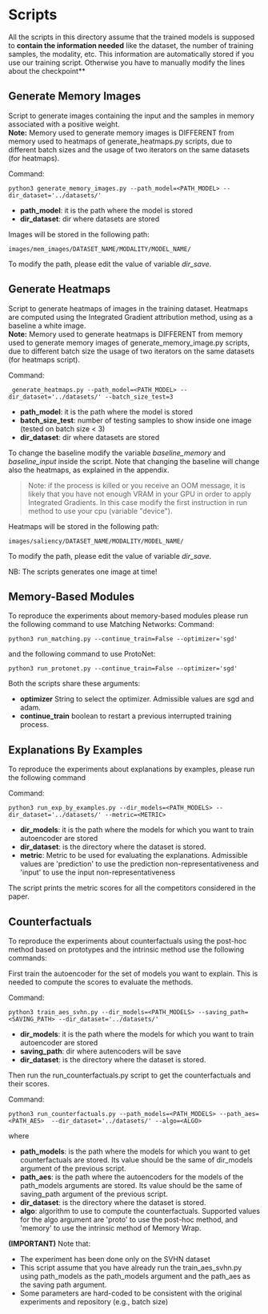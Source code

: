 # Scripts 
All the scripts in this directory assume that the trained models is supposed to **contain the information needed** like the dataset, the number of training samples, the modality, etc. This information are automatically stored if you use our training script. Otherwise you have to manually modify the lines about the checkpoint**

## Generate Memory Images
Script to generate images containing the input and the samples in memory associated with a positive weight.
<br>**Note:** Memory used to generate  memory images is DIFFERENT from memory used to heatmaps of generate_heatmaps.py scripts, due to different batch sizes and the usage of two iterators on the same datasets (for heatmaps).

Command:
```
python3 generate_memory_images.py --path_model=<PATH_MODEL> --dir_dataset='../datasets/'
```
- **path_model**: it is the path where the model is stored
- **dir_dataset**: dir where datasets are stored

Images will be stored in the following path:
```
images/mem_images/DATASET_NAME/MODALITY/MODEL_NAME/
```
To modify the path, please edit the value of variable *dir_save*.
## Generate Heatmaps
Script to generate heatmaps of images in the training dataset. Heatmaps are computed using the Integrated Gradient attribution method, using as a baseline a white image.
 <br>**Note:** Memory used to generate heatmaps is DIFFERENT from memory used to generate memory images of generate_memory_image.py scripts, due to different batch size the usage of two iterators on the same datasets (for heatmaps script).

Command:
```
 generate_heatmaps.py --path_model=<PATH_MODEL> --dir_dataset='../datasets/' --batch_size_test=3
```
- **path_model**: it is the path where the model is stored
- **batch_size_test**: number of testing samples to show inside one image (tested on batch size < 3)
- **dir_dataset**: dir where datasets are stored

To change the baseline modify the variable *baseline_memory* and *baseline_input* inside the script. Note that changing the baseline will change also the heatmaps, as explained in the appendix.

> Note: if the process is killed or you receive an OOM message, it is likely that you have not enough VRAM in your GPU in order to apply Integrated Gradients. In this case modify the first instruction in run method to use your cpu (variable "device").

Heatmaps will be stored in the following path:
```
images/saliency/DATASET_NAME/MODALITY/MODEL_NAME/
```
To modify the path, please edit the value of variable *dir_save*.

NB: The scripts generates one image at time!

## Memory-Based Modules

To reproduce the experiments about memory-based modules please run the following command to use Matching Networks:
Command:
```
python3 run_matching.py --continue_train=False --optimizer='sgd'
```

and the following command to use ProtoNet:
```
python3 run_protonet.py --continue_train=False --optimizer='sgd'
```

Both the scripts share these arguments:
- **optimizer** String to select the optimizer. Admissible values are sgd and adam.
- **continue_train** boolean to restart a previous interrupted training process.

## Explanations By Examples
To reproduce the experiments about explanations by examples, please run the following command

Command:
```
python3 run_exp_by_examples.py --dir_models=<PATH_MODELS> --dir_dataset='../datasets/' --metric=<METRIC>
```
- **dir_models**: it is the path where the models for which you want to train autoencoder are stored
- **dir_dataset**: is the directory where the dataset is stored.
- **metric**: Metric to be used for evaluating the explanations. Admissible values are 'prediction' to use the prediction non-representativeness and
            'input' to use the input non-representativeness

The script prints the metric scores for all the competitors considered in the paper. 
## Counterfactuals 

To reproduce the experiments about counterfactuals using the post-hoc method based on prototypes and the intrinsic method use the following commands:

First train the autoencoder for the set of models you want to explain. This is needed to compute the scores to evaluate the methods.

Command:
```
python3 train_aes_svhn.py --dir_models=<PATH_MODELS> --saving_path=<SAVING_PATH> --dir_dataset='../datasets/'
```
- **dir_models**: it is the path where the models for which you want to train autoencoder are stored
- **saving_path**: dir where autencoders will be save
- **dir_dataset**: is the directory where the dataset is stored.

Then run the run_counterfactuals.py script to get the counterfactuals and their scores.

Command:
```
python3 run_counterfactuals.py --path_models=<PATH_MODELS> --path_aes=<PATH_AES>  --dir_dataset='../datasets/' --algo=<ALGO>
```
where 
- **path_models**: is the path where the models for which you want to get counterfactuals are stored. Its value should be the same of dir_models argument of the previous script. 
- **path_aes**: is the path where the autoencoders for the models of the path_models arguments are stored. Its value should be the same of saving_path argument of the previous script. 
- **dir_dataset**: is the directory where the dataset is stored.
- **algo**: algorithm to use to compute the counterfactuals. Supported values for the algo argument are 'proto' to use the post-hoc method, and 'memory' to use the intrinsic method of Memory Wrap.

**(IMPORTANT)** Note that:
- The experiment has been done only on the SVHN dataset 
- This script assume that you have already run the train_aes_svhn.py using path_models as the path_models argument and the path_aes as the saving path argument.
- Some parameters are hard-coded to be consistent with the original experiments and repository (e.g., batch size)